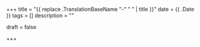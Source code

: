 +++
title =  "{{ replace .TranslationBaseName "-" " " | title }}"
date = {{ .Date }}
tags = []
description = ""

draft = false

+++
